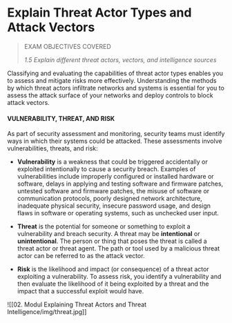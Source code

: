 # Explain Threat Actor Types and Attack Vectors

> EXAM OBJECTIVES COVERED
> 
> _1.5 Explain different threat actors, vectors, and intelligence sources_

Classifying and evaluating the capabilities of threat actor types enables you to assess and mitigate risks more effectively. Understanding the methods by which threat actors infiltrate networks and systems is essential for you to assess the attack surface of your networks and deploy controls to block attack vectors.

#### VULNERABILITY, THREAT, AND RISK

As part of security assessment and monitoring, security teams must identify ways in which their systems could be attacked. These assessments involve vulnerabilities, threats, and risk:

-   **Vulnerability** is a weakness that could be triggered accidentally or exploited intentionally to cause a security breach. Examples of vulnerabilities include improperly configured or installed hardware or software, delays in applying and testing software and firmware patches, untested software and firmware patches, the misuse of software or communication protocols, poorly designed network architecture, inadequate physical security, insecure password usage, and design flaws in software or operating systems, such as unchecked user input.
    
-   **Threat** is the potential for someone or something to exploit a vulnerability and breach security. A threat may be **intentional** or **unintentional**. The person or thing that poses the threat is called a threat actor or threat agent. The path or tool used by a malicious threat actor can be referred to as the attack vector.
    
-   **Risk** is the likelihood and impact (or consequence) of a threat actor exploiting a vulnerability. To assess risk, you identify a vulnerability and then evaluate the likelihood of it being exploited by a threat and the impact that a successful exploit would have.

![[02. Modul Explaining Threat Actors and Threat Intelligence/img/threat.jpg]]